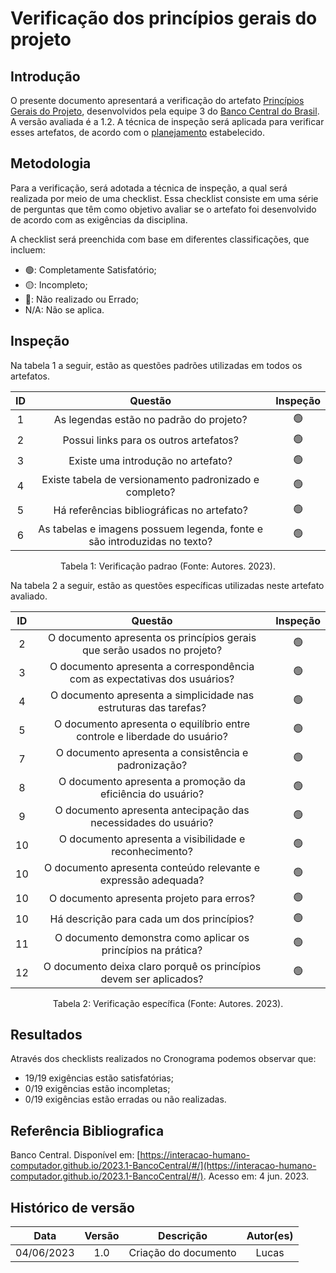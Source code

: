 # Verificação dos princípios gerais do projeto

## Introdução

O presente documento apresentará a verificação do artefato [Princípios Gerais do Projeto](https://interacao-humano-computador.github.io/2022.2-SimplesNacional/Verificacao/Tarefas/VerificacaoPerfilUsuario/), desenvolvidos pela equipe 3 do [Banco Central do Brasil](https://interacao-humano-computador.github.io/2023.1-BancoCentral/). A versão avaliada é a 1.2. A técnica de inspeção será aplicada para verificar esses artefatos, de acordo com o [planejamento](../planejamento.md) estabelecido.

## Metodologia

Para a verificação, será adotada a técnica de inspeção, a qual será realizada por meio de uma checklist. Essa checklist consiste em uma série de perguntas que têm como objetivo avaliar se o artefato foi desenvolvido de acordo com as exigências da disciplina.

A checklist será preenchida com base em diferentes classificações, que incluem:

- 🟢: Completamente Satisfatório;
- 🟡: Incompleto;
- 🔴: Não realizado ou Errado;
- N/A: Não se aplica.

## Inspeção

Na tabela 1 a seguir, estão as questões padrões utilizadas em todos os artefatos.

| ID |                                 Questão                                 | Inspeção |
| :-: | :-----------------------------------------------------------------------: | :--------: |
| 1 |                 As legendas estão no padrão do projeto?                 |     🟢     |
| 2 |                  Possui links para os outros artefatos?                  |     🟢     |
| 3 |                   Existe uma introdução no artefato?                   |     🟢     |
| 4 |          Existe tabela de versionamento padronizado e completo?          |     🟢     |
| 5 |               Há referências bibliográficas no artefato?               |     🟢     |
| 6 | As tabelas e imagens possuem legenda, fonte e são introduzidas no texto? |     🟢     |

<div style="text-align: center">
    <p> Tabela 1: Verificação padrao (Fonte: Autores. 2023).</p>
</div>

Na tabela 2 a seguir, estão as questões específicas utilizadas neste artefato avaliado.

| ID |                                  Questão                                  | Inspeção |
| :-: | :-------------------------------------------------------------------------: | :--------: |
| 2 |  O documento apresenta os princípios gerais que serão usados no projeto?  |     🟢     |
| 3 | O documento apresenta a correspondência com as expectativas dos usuários? |     🟢     |
| 4 |      O documento apresenta a simplicidade nas estruturas das tarefas?      |     🟢     |
| 5 | O documento apresenta o equilíbrio entre controle e liberdade do usuário? |     🟢     |
| 7 |           O documento apresenta a consistência e padronização?           |     🟢     |
| 8 |       O documento apresenta a promoção da eficiência do usuário?       |     🟢     |
| 9 |      O documento apresenta antecipação das necessidades do usuário?      |     🟢     |
| 10 |           O documento apresenta a visibilidade e reconhecimento?           |     🟢     |
| 10 |      O documento apresenta conteúdo relevante e expressão adequada?      |     🟢     |
| 10 |                  O documento apresenta projeto para erros?                  |     🟢     |
| 10 |                Há descrição para cada um dos princípios?                |     🟢     |
| 11 |       O documento demonstra como aplicar os princípios na prática?       |     🟢     |
| 12 |     O documento deixa claro porquê os princípios devem ser aplicados?     |     🟢     |

<div style="text-align: center">
    <p> Tabela 2: Verificação específica (Fonte: Autores. 2023).</p>
</div>


## Resultados

Através dos checklists realizados no Cronograma podemos observar que:

- 19/19 exigências estão satisfatórias;
- 0/19 exigências estão incompletas;
- 0/19 exigências estão erradas ou não realizadas.

## Referência Bibliografica

Banco Central. Disponível em: [https://interacao-humano-computador.github.io/2023.1-BancoCentral/#/](https://interacao-humano-computador.github.io/2023.1-BancoCentral/#/). Acesso em: 4 jun. 2023.‌
‌

## Histórico de versão

|    Data    | Versão |      Descrição      | Autor(es) |
| :--------: | :-----: | :--------------------: | :-------: |
| 04/06/2023 |   1.0   | Criação do documento |   Lucas   |
